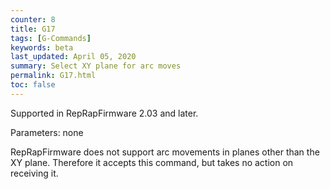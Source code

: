 ```yaml
---
counter: 8
title: G17
tags: [G-Commands] 
keywords: beta 
last_updated: April 05, 2020 
summary: Select XY plane for arc moves 
permalink: G17.html
toc: false 
---
```



Supported in RepRapFirmware 2.03 and later.

Parameters: none

RepRapFirmware does not support arc movements in planes other than the XY plane. Therefore it accepts this command, but takes no action on receiving it.

